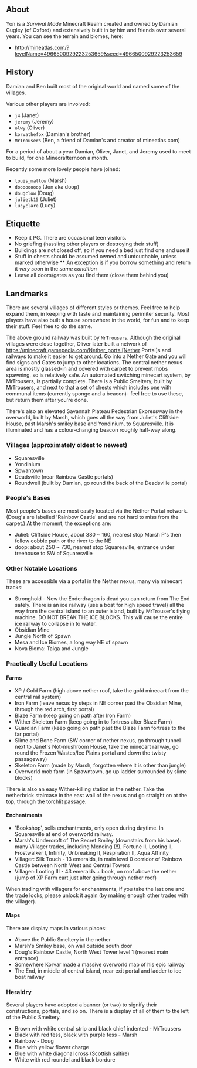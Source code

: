 ## About

Yon is a *Survival Mode* Minecraft Realm created and owned by Damian Cugley (of Oxford) and extensively built in by him and friends over several years. You can see the terrain and biomes, here:

* http://mineatlas.com/?levelName=4966500929223253659&seed=4966500929223253659

## History

Damian and Ben built most of the original world and named some of the villages.

Various other players are involved:

* `j4` (Janet)
* `jeremy` (Jeremy)
* `olwy` (Oliver)
* `korvathefox` (Damian's brother)
* `MrTrousers` (Ben, a friend of Damian's and creator of mineatlas.com)

For a period of about a year Damian, Oliver, Janet, and Jeremy used to meet to build, for one Minecrafternoon a month.

Recently some more lovely people have joined:

* `louis_mallow` (Marsh)
* `doooooooop` (Jon aka doop)
* `dougclow` (Doug)
* `julietk15` (Juliet)
* `lucyclare` (Lucy)

## Etiquette

* Keep it PG. There are occasional teen visitors.
* No griefing (hassling other players or destroying their stuff)
* Buildings are not closed off, so if you need a bed just find one and use it
* Stuff in chests should be assumed owned and untouchable, unless marked otherwise
** An exception is if you borrow something and return it _very soon_ in the _same condition_
* Leave all doors/gates as you find them (close them behind you)

## Landmarks

There are several villages of different styles or themes. Feel free to help expand them, in keeping with taste and maintaining perimiter security. Most players have also built a house somewhere in the world, for fun and to keep their stuff. Feel free to do the same.

The above ground railway was built by `MrTrousers`. Although the original villages were close together, Oliver later built a network of https://minecraft.gamepedia.com/Nether_portal[Nether Portal]s and railways to make it easier to get around. Go into a Nether Gate and you will find signs and Gates to jump to other locations. The central nether nexus area is mostly glassed-in and covered with carpet to prevent mobs spawning, so is relatively safe. An automated switching minecart system, by MrTrousers, is partially complete. There is a Public Smeltery, built by MrTrousers, and next to that a set of chests which includes one with communal items (currently sponge and a beacon)- feel free to use these, but return them after you're done.

There's also an elevated Savannah Plateau Pedestrian Expressway in the overworld, built by Marsh, which goes all the way from Juliet's Cliffside House, past Marsh's smiley base and Yondinium, to Squaresville. It is illuminated and has a colour-changing beacon roughly half-way along.

### Villages (approximately oldest to newest)

* Squaresville
* Yondinium
* Spwantown
* Deadsville (near Rainbow Castle portals)
* Roundwell (built by Damian, go round the back of the Deadsville portal)

### People's Bases

Most people's bases are most easily located via the Nether Portal network. (Doug's are labelled 'Rainbow Castle' and are not hard to miss from the carpet.) At the moment, the exceptions are:

* Juliet: Cliffside House, about 380 ~ 160, nearest stop Marsh P's then follow cobble path or the river to the NE
* doop: about 250 ~ 730, nearest stop Squaresville, entrance under treehouse to SW of Squaresville

### Other Notable Locations

These are accessible via a portal in the Nether nexus, many via minecart tracks:

* Stronghold - Now the Enderdragon is dead you can return from The End safely. There is an ice railway (use a boat for high speed travel) all the way from the central island to an outer island, built by MrTrouser's flying machine. DO NOT BREAK THE ICE BLOCKS. This will cause the entire ice railway to collapse in to water.
* Obsidian Mine
* Jungle North of Spawn
* Mesa and Ice Biomes, a long way NE of spawn
* Nova Bioma: Taiga and Jungle

### Practically Useful Locations

#### Farms

* XP / Gold Farm (high above nether roof, take the gold minecart from the central rail system)
* Iron Farm (leave nexus by steps in NE corner past the Obsidian Mine, through the red arch, first portal)
* Blaze Farm (keep going on path after Iron Farm)
* Wither Skeleton Farm (keep going in to fortress after Blaze Farm)
* Guardian Farm (keep going on path past the Blaze Farm fortress to the far portal)
* Slime and Bone Farm (SW corner of nether nexus, go through tunnel next to Janet's Not-mushroom House, take the minecart railway, go round the Frozen Wastes/Ice Plains portal and down the twisty passageway)
* Skeleton Farm (made by Marsh, forgotten where it is other than jungle)
* Overworld mob farm (in Spawntown, go up ladder surrounded by slime blocks)

There is also an easy Wither-killing station in the nether. Take the netherbrick staircase in the east wall of the nexus and go straight on at the top, through the torchlit passage.

#### Enchantments
* 'Bookshop', sells enchantments, only open during daytime. In Squaresville at end of overworld railway.
* Marsh's Undercroft of The Secret Smiley (downstairs from his base): many Villager trades, including Mending (!!), Fortune II, Looting II, Frostwalker I, Infinity, Unbreaking II, Respiration II, Aqua Affinity
* Villager: Silk Touch - 13 emeralds, in main level 0 corridor of Rainbow Castle between North West and Central Towers
* Villager: Looting III - 43 emeralds + book, on roof above the nether (jump of XP Farm cart just after going through nether roof)

When trading with villagers for enchantments, if you take the last one and the trade locks, please unlock it again (by making enough other trades with the villager).

#### Maps

There are display maps in various places:

* Above the Public Smeltery in the nether
* Marsh's Smiley base, on wall outside south door
* Doug's Rainbow Castle, North West Tower level 1 (nearest main entrance)
* Somewhere Korvar made a massive overworld map of his epic railway
* The End, in middle of central island, near exit portal and ladder to ice boat railway

### Heraldry

Several players have adopted a banner (or two) to signify their constructions, portals, and so on. There is a display of all of them to the left of the Public Smeltery.

* Brown with white central strip and black chief indented - MrTrousers
* Black with red fess, black with purple fess - Marsh
* Rainbow - Doug
* Blue with yellow flower charge
* Blue with white diagonal cross (Scottish saltire)
* White with red roundel and black bordure
